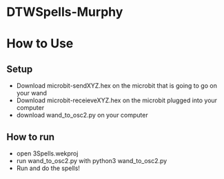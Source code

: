 # DTWSpells-Murphy
# How to Use
## Setup
- Download microbit-sendXYZ.hex on the microbit that is going to go on your wand
- Download microbit-receieveXYZ.hex on the microbit plugged into your computer
- download wand_to_osc2.py on your computer
## How to run
- open 3Spells.wekproj
- run wand_to_osc2.py with python3 wand_to_osc2.py
- Run and do the spells!

